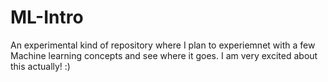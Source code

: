 ML-Intro
========

An experimental kind of repository where I plan to experiemnet with a few Machine learning concepts and see where it goes. I am very excited about this actually! :)
